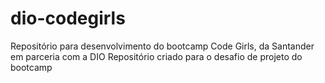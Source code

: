 # dio-codegirls
Repositório para desenvolvimento do bootcamp Code Girls, da Santander em parceria com a DIO
Repositório criado para o desafio de projeto do bootcamp
